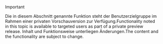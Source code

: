 > [!IMPORTANT]
> <span data-ttu-id="b619c-101">Die in diesem Abschnitt genannte Funktion steht der Benutzerzielgruppe im Rahmen einer privaten Vorschauversion zur Verfügung.</span><span class="sxs-lookup"><span data-stu-id="b619c-101">Functionality noted in this topic is available to targeted users as part of a private preview release.</span></span> <span data-ttu-id="b619c-102">Inhalt und Funktionsweise unterliegen Änderungen.</span><span class="sxs-lookup"><span data-stu-id="b619c-102">The content and the functionality are subject to change.</span></span> 

